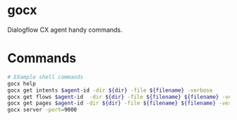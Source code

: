 # gocx
Dialogflow CX agent handy commands. 

# Commands

```sh
# EXample shell commands
gocx help
gocx get intents $agent-id -dir ${dir} -file ${filename} -verbose
gocx get flows $agent-id  -dir ${dir} -file ${filename} ${filename} -verbose
gocx get pages $agent-id -dir ${dir} -file ${filename} ${filename} -verbose 
gocx server -port=9000
```